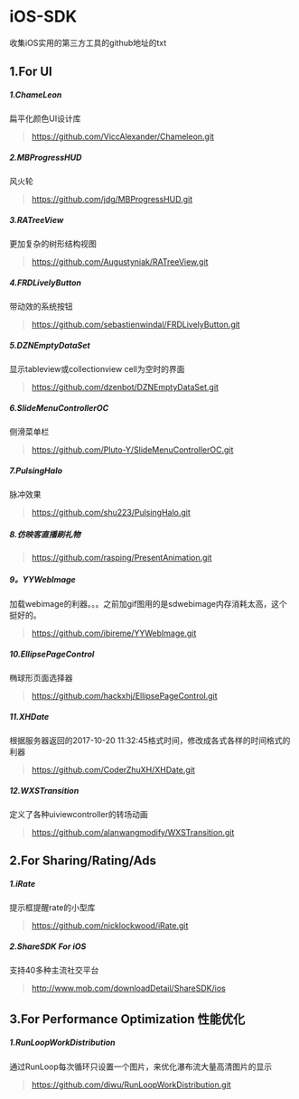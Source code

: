 # iOS-SDK
收集iOS实用的第三方工具的github地址的txt


## 1.For UI
##### 1.ChameLeon
扁平化颜色UI设计库
> https://github.com/ViccAlexander/Chameleon.git

##### 2.MBProgressHUD
风火轮
> https://github.com/jdg/MBProgressHUD.git

##### 3.RATreeView
更加复杂的树形结构视图
> https://github.com/Augustyniak/RATreeView.git

##### 4.FRDLivelyButton
带动效的系统按钮
> https://github.com/sebastienwindal/FRDLivelyButton.git

##### 5.DZNEmptyDataSet
显示tableview或collectionview  cell为空时的界面
> https://github.com/dzenbot/DZNEmptyDataSet.git

##### 6.SlideMenuControllerOC
侧滑菜单栏
> https://github.com/Pluto-Y/SlideMenuControllerOC.git

##### 7.PulsingHalo
脉冲效果
> https://github.com/shu223/PulsingHalo.git

##### 8.仿映客直播刷礼物
> https://github.com/rasping/PresentAnimation.git

##### 9。YYWebImage
加载webimage的利器。。。之前加gif图用的是sdwebimage内存消耗太高，这个挺好的。
> https://github.com/ibireme/YYWebImage.git

##### 10.EllipsePageControl
椭球形页面选择器
> https://github.com/hackxhj/EllipsePageControl.git

##### 11.XHDate
根据服务器返回的2017-10-20 11:32:45格式时间，修改成各式各样的时间格式的利器
> https://github.com/CoderZhuXH/XHDate.git

##### 12.WXSTransition
定义了各种uiviewcontroller的转场动画
> https://github.com/alanwangmodify/WXSTransition.git

## 2.For Sharing/Rating/Ads
##### 1.iRate
提示框提醒rate的小型库
> https://github.com/nicklockwood/iRate.git


##### 2.ShareSDK For iOS
支持40多种主流社交平台
> http://www.mob.com/downloadDetail/ShareSDK/ios

## 3.For Performance Optimization 性能优化
##### 1.RunLoopWorkDistribution
通过RunLoop每次循环只设置一个图片，来优化瀑布流大量高清图片的显示
> https://github.com/diwu/RunLoopWorkDistribution.git

